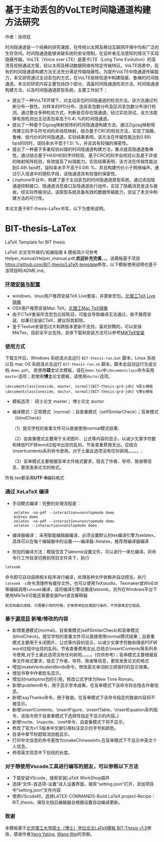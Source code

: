 # 基于主动丢包的VoLTE时间隐通道构建方法研究
作者：徐欣廷

时间隐通道是一个经典的研究课题，在传统以太网及移动互联网环境中均有广泛的生存空间。时间隐通道能够突破系统的安全限制，在监听者无法感知的情况下实现隐蔽传输。VoLTE（Voice over LTE）是基于LTE（Long Time Evolution）的高清音视频通话方案，较以太网及移动数据网络有特定传输特征。VoLTE场景中，现有的时间隐通道构建方法无法充分满足传输隐蔽性。为提升VoLTE中隐通道传输能力，本文研究通过主动丢包的方式，在VoLTE视频信道中构建隐蔽、鲁棒的时间隐通道。本文的研究内容主要包括四个部分，涵盖时间隐通道检测方法、时间隐通道构建方法，以及时间隐通道原型系统，主要工作如下：

- 提出了一种VoLTE环境下，对主动丢包时间隐通道的检测方法。该方法通过判断分布一致性，对样本的IPD分布、连续丢包数分布及区间丢包数分布进行检测。通过整合多种检验方式，判断是否存在隐通道。经过实验测试，该方法能够有效检测出主动丢包率高于0.4\ \%的时间隐通道。
- 提出了一种基于Zigzag映射矩阵的时间隐通道构建方法。通过Zigzag映射矩阵建立码字与符号间的非线性映射，结合基于CRC的校验方法，实现了隐蔽、鲁棒、低代价的时间隐通道。实验结果表明，该方法在传输性能达到0.88\ bps的同时，误码率水平低于1.5\ \%，并且具有较强的保密性。
- 提出了一种基于多重校验纠错的时间隐通道构建方法，重点提高隐通道鲁棒性。通过结合基于HASH的码字间校验、基于CRC的码字自校验以及基于异或的映射矩阵校验，有效提高了纠错能力。实验结果表明，该方法在传输性能达到0.49\ bps时，误码率水平不高于0.08\ \%，并且构建代价小于网络噪声。通过引入信道中的随机字段，该隐通道具有较强的保密性。
- Linphone平台中，构建了基于主动丢包的时间隐通道原型系统。通过添加隐通道控制接口、隐通道消息接口及隐通道执行组件，实现了隐蔽消息发送与接收。经实际传输测试，该原型系统具备有效的数据传输能力，验证了本文中构建方法的可行性。


本论文基于BIT-thesis-LaTex书写，以下为使用说明。
# BIT-thesis-LaTex
LaTeX Template for BIT thesis

LaTeX 论文写作填坑/拓展指南 & 模板简介可参考Helper_manual/Helper_manual.pdf,**欢迎补充完善**。。。该模板基于项目<https://github.com/BIT-thesis/LaTeX-template>修改，以下模板使用说明也基于该项目README.md。

### [环境安装与配置](https://github.com/BIT-thesis/LaTeX-template) 
- windows、linux用户推荐安装TeX Live套装，并更新宏包。[北理工TeX Live镜像](http://mirror.bit.edu.cn/CTAN/systems/texlive/Images/)
- OSX用户推荐安装Mac TeX。[北理工Mac TeX镜像](http://mirror.bit.edu.cn/CTAN/systems/mac/mactex/)
- 由于CTeX套装所含宏包比较陈旧，可能会导致编译无法通过，故不推荐安装。如果已安装CTeX，建议将其卸除。
- 鉴于Texlive安装包过大和跨版本更新不支持，喜欢折腾的，可以安装MikTex，目前全平台支持，具体下载和安装方法可以参考[MiKTeX安装](https://miktex.org/)
### 使用方式
下载文件后，Windows 系统请点击运行 `BIT-thesis-run.bat` 脚本，Linux 系统以及 mac OS 系统请点击运行 `BIT-thesis-run.sh` 脚本。脚本会自动运行生成文档 `demo.pdf`。
若使用**硕士**论文模板，请在`demo.tex`中`\documentclass`命令采用`master`选项；若使用**博士**论文模板，请使用`doctor`选项。
```
\documentclass[oneside, master, normal]{BIT-thesis-grd-jdh} %硕士模板
\documentclass[oneside, doctor, normal]{BIT-thesis-grd-jdh} %博士模板 
```
- 模板选项： 硕士论文 master； 博士论文 doctor
- 编译模式：正常模式（normal）；自查重模式（selfSimilarCheck）；盲审模式（blindCheck）

  （1）提交学校的查重文件可以直接使用normal模式结果;

  （2）自查重模式主要用于关闭图片、公式等内容的显示，以减少文章字符数和降低PDF转word过程中出现的乱码，节省查重费用支出。应结合\insertcontents系列命令使用。对于土豪此选项没有任何卵用。。。。。;

  （3）盲审模式主要根据盲审文件格式要求，隐去了作者、导师、致谢等信息，更改发表论文的格式。

所有.tex都采用**UTF-8**编码格式
###  通过 XeLaTeX 编译
- 手动模式编译：完整的处理流程是：
```
    xelatex -no-pdf --interaction=nonstopmode demo
    bibtex demo
    xelatex -no-pdf --interaction=nonstopmode demo
    xelatex --interaction=nonstopmode demo
```
- 编译器编译：
采用智能编辑器编译，必须设置默认的tex编译引擎为xelatex，具体可以在每个编辑器中的设置——编译器-Xelatex，推荐用编译器编译

- 附加的编译方法：模版包含了latexmk设置文件，可以进行一体化编译。将命令行工作目录切换到项目文件夹下，执行
```bash
latexmk
```
命令即可自动调用相关程序进行编译，处理各种文件依赖并自动预览。执行`latexmk -c`命令清理所有缓存文件。也可以使用TeXstudio、Texmaker或WinEdt等编辑调用`latexmk`编译，请将编译引擎设置成latexmk。另外在Windows平台下使用MikTeX可能还需要安装Perl语言解释器

`到文档最后成稿，只需要小改的时候，才推荐用批处理就行操作，不然很难定位错误。`

### 基于[源项目](https://github.com/BIT-thesis/LaTeX-template) 新增/修改的内容
- 新增普通模式(normal)、自查重模式(selfSimilarCheck)和盲审模式(blindCheck)。提交学校的查重文件可以直接使用normal模式结果；自查重模式主要用于关闭图片、公式等内容的显示，以减少文章字符数和降低PDF转word过程中出现的乱码，节省查重费用支出,应结合\insertContents等系列命令使用,对于土豪此选项没有任何卵用。。。。。(仅供参考)；盲审模式主要根据盲审文件格式要求，隐去了作者、导师、致谢等信息，更改发表论文的格式
- 增加\makeVerticalenWords命令，修改英文单词树立排放时的显示效果。
- 增加书脊中作者姓名显示。
- 增加对mathptmx包的引用，修改公式字体为New Time Roman。
- 新增\pubitem命令，用于显示学术成果。在盲审模式下该命令将会隐去作者信息。
- 新增\sayThanks命令，用于致谢。在盲审模式下该命令指定的致谢内容将不被显示。
- 新增\insertContents、\insertFigure、\insertTable、\insertEquation系列指令，该指令用于自查重模式下选择性指定不显示的内容。}
- 新增\ncite、\nupcite、\nref命令，自查重模式下将不显示。
- 修改了官方v1.5版本中文献引用标注显示的字号和颜色。
- 目录中章节标题取消加粗显示。
- 打印中文信息的命令更改为\makeChineseInfo,在盲审模式下不显示中英文个人信息。
- 修改英文信息中下划线的长度。

### 对于想使用Vscode工具进行编写的朋友，可以参照以下方法
- 下载安装VScode，搜索安装LaTeX WorkShop插件
- 选择“文件-首选项-设置”进入设置界面，搜索“setting.json”打开，添加项目中“setting.json”文件内容
- 使用VScode时，选择LATEX-COMMANDS-Build LaTeX project-Recipe：BIT_thesis，保存文档后编辑器会根据设置自动编译更新。 

###  致谢
本模板基于[北京理工大学硕士（博士）学位论文LaTeX模板 BIT-Thesis v1.5](https://github.com/BIT-thesis/LaTeX-template)修改，感谢作者[Yang Yating](https://github.com/y-yating/), [Wang Wei](https://github.com/qiuzhu/)的贡献。
